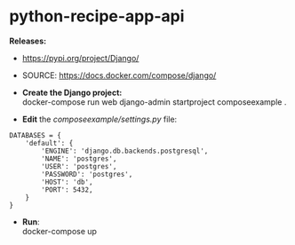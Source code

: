 # python-recipe-app-api

**Releases:** 
- https://pypi.org/project/Django/

- SOURCE: https://docs.docker.com/compose/django/

- **Create the Django project:** <br />
docker-compose run web django-admin startproject composeexample . <br />

- **Edit** the *composeexample/settings.py* file: <br />

```
DATABASES = {
    'default': {
        'ENGINE': 'django.db.backends.postgresql',
        'NAME': 'postgres',
        'USER': 'postgres',
        'PASSWORD': 'postgres',
        'HOST': 'db',
        'PORT': 5432,
    }
}
```

- **Run**: <br />
docker-compose up <br />
